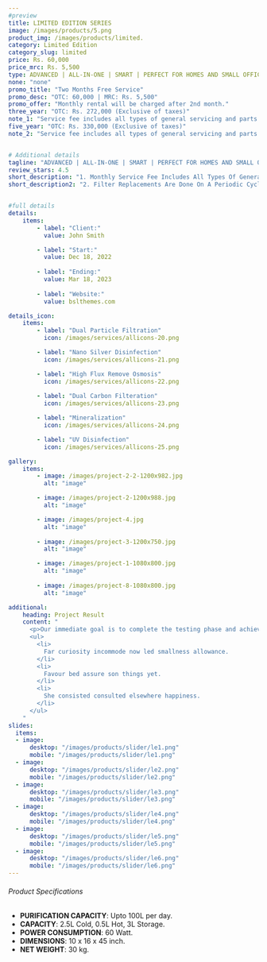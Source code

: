 ```yaml
---
#preview
title: LIMITED EDITION SERIES
image: /images/products/5.png
product_img: /images/products/limited.
category: Limited Edition
category_slug: limited
price: Rs. 60,000
price_mrc: Rs. 5,500
type: ADVANCED | ALL-IN-ONE | SMART | PERFECT FOR HOMES AND SMALL OFFICES
none: "none"
promo_title: "Two Months Free Service"
promo_desc: "OTC: 60,000 | MRC: Rs. 5,500"
promo_offer: "Monthly rental will be charged after 2nd month."
three_year: "OTC: Rs. 272,000 (Exclusive of taxes)"
note_1: "Service fee includes all types of general servicing and parts replacement for up to 3 years, after that monthly service fees are PKR 3,500 inclusive of taxes. Filter replacements are done based on real time health status as per our service protocols"
five_year: "OTC: Rs. 330,000 (Exclusive of taxes)"
note_2: "Service fee includes all types of general servicing and parts replacement for up to 5 years, after that monthly service fees are PKR 4,000 inclusive of taxes. Filter replacements are done based on real time health status as per our service protocols"


# Additional details
tagline: "ADVANCED | ALL-IN-ONE | SMART | PERFECT FOR HOMES AND SMALL OFFICES"
review_stars: 4.5
short_description: "1. Monthly Service Fee Includes All Types Of General Servicing And Parts Replacement."
short_description2: "2. Filter Replacements Are Done On A Periodic Cycle Of 90 Days or 3000 Liters Which Ever Comes First."


#full details
details:
    items:
        - label: "Client:"
          value: John Smith

        - label: "Start:"
          value: Dec 18, 2022
        
        - label: "Ending:"
          value: Mar 18, 2023
        
        - label: "Website:"
          value: bslthemes.com

details_icon:
    items:
        - label: "Dual Particle Filtration"
          icon: /images/services/allicons-20.png

        - label: "Nano Silver Disinfection"
          icon: /images/services/allicons-21.png

        - label: "High Flux Remove Osmosis"
          icon: /images/services/allicons-22.png
        
        - label: "Dual Carbon Filteration"
          icon: /images/services/allicons-23.png

        - label: "Mineralization"
          icon: /images/services/allicons-24.png

        - label: "UV Disinfection"
          icon: /images/services/allicons-25.png

gallery: 
    items:
        - image: /images/project-2-2-1200x982.jpg
          alt: "image"

        - image: /images/project-2-1200x988.jpg
          alt: "image"

        - image: /images/project-4.jpg
          alt: "image"
        
        - image: /images/project-3-1200x750.jpg
          alt: "image"

        - image: /images/project-1-1080x800.jpg
          alt: "image"
        
        - image: /images/project-8-1080x800.jpg
          alt: "image"

additional:
    heading: Project Result
    content: "
      <p>Our immediate goal is to complete the testing phase and achieve the certification, which will allow us to bring our product to market by the end of the year. We are actively engaging with waste to energy operators, concrete manufacturers, and the wider construction industry.</p>
      <ul>
        <li>
          Far curiosity incommode now led smallness allowance.
        </li>
        <li>
          Favour bed assure son things yet.
        </li>
        <li>
          She consisted consulted elsewhere happiness.
        </li>
      </ul>
    "
slides:
  items:
  - image:
      desktop: "/images/products/slider/le1.png"
      mobile: "/images/products/slider/le1.png"
  - image:
      desktop: "/images/products/slider/le2.png"
      mobile: "/images/products/slider/le2.png"
  - image:
      desktop: "/images/products/slider/le3.png"
      mobile: "/images/products/slider/le3.png"
  - image:
      desktop: "/images/products/slider/le4.png"
      mobile: "/images/products/slider/le4.png"
  - image:
      desktop: "/images/products/slider/le5.png"
      mobile: "/images/products/slider/le5.png"
  - image:
      desktop: "/images/products/slider/le6.png"
      mobile: "/images/products/slider/le6.png"
---
```



###### Product Specifications
- **PURIFICATION CAPACITY**: Upto 100L per day.
- **CAPACITY**: 2.5L Cold, 0.5L Hot, 3L Storage.
- **POWER CONSUMPTION**: 60 Watt.
- **DIMENSIONS**: 10 x 16 x 45 inch.
- **NET WEIGHT**: 30 kg.